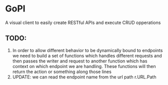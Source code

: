 # GoPI
A visual client to easily create RESTful APIs and execute CRUD opperations

## TODO:
1. In order to allow different behavior to be dynamically bound to endpoints
we need to build a set of functions which handles different requests and then
passes the writer and request to another function which has context on which
endpoint we are handling. These functions will then return the action or something
along those lines
2. UPDATE: we can read the endpoint name from the url path r.URL.Path
